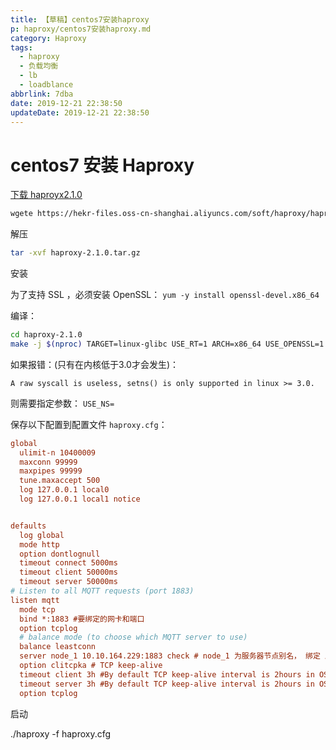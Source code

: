 ```yaml
---
title: 【草稿】centos7安装haproxy
p: haproxy/centos7安装haproxy.md
category: Haproxy
tags:
  - haproxy
  - 负载均衡
  - lb
  - loadblance
abbrlink: 7dba
date: 2019-12-21 22:38:50
updateDate: 2019-12-21 22:38:50
---
```


# centos7 安装 Haproxy

[下载 haproyx2.1.0](https://hekr-files.oss-cn-shanghai.aliyuncs.com/soft/haproxy/haproxy-2.1.0.tar.gz)

```bash
wgete https://hekr-files.oss-cn-shanghai.aliyuncs.com/soft/haproxy/haproxy-2.1.0.tar.gz
```

解压

```bash
tar -xvf haproxy-2.1.0.tar.gz
```

安装

为了支持 SSL ，必须安装 OpenSSL： `yum -y install openssl-devel.x86_64`

编译：

```bash
cd haproxy-2.1.0
make -j $(nproc) TARGET=linux-glibc USE_RT=1 ARCH=x86_64 USE_OPENSSL=1 ADDLIB=-lz USE_LINUX_TPROXY=1 USE_ZLIB=1
```

如果报错：(只有在内核低于3.0才会发生)：

```text
A raw syscall is useless, setns() is only supported in linux >= 3.0.
```

则需要指定参数： `USE_NS=`

保存以下配置到配置文件 `haproxy.cfg`：

```ini
global
  ulimit-n 10400009
  maxconn 99999
  maxpipes 99999
  tune.maxaccept 500
  log 127.0.0.1 local0
  log 127.0.0.1 local1 notice


defaults
  log global
  mode http
  option dontlognull
  timeout connect 5000ms
  timeout client 50000ms
  timeout server 50000ms
# Listen to all MQTT requests (port 1883)
listen mqtt
  mode tcp
  bind *:1883 #要绑定的网卡和端口
  option tcplog
  # balance mode (to choose which MQTT server to use)
  balance leastconn
  server node_1 10.10.164.229:1883 check # node_1 为服务器节点别名， 绑定 后端的ip和端口，并开启健康检查
  option clitcpka # TCP keep-alive
  timeout client 3h #By default TCP keep-alive interval is 2hours in OS kernal, 'cat /proc/sys/net/ipv4/tcp_keepalive_time'
  timeout server 3h #By default TCP keep-alive interval is 2hours in OS kernal
  option tcplog
```

启动

./haproxy -f haproxy.cfg
